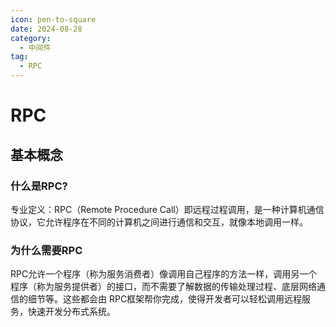 ```yaml
---
icon: pen-to-square
date: 2024-08-28
category:
  - 中间件
tag:
  - RPC
---
```


# RPC

## 基本概念
### 什么是RPC?
专业定义：RPC（Remote Procedure Call）即远程过程调用，是一种计算机通信协议，它允许程序在不同的计算机之间进行通信和交互，就像本地调用一样。

### 为什么需要RPC
RPC允许一个程序（称为服务消费者）像调用自己程序的方法一样，调用另一个程序（称为服务提供者）的接口，而不需要了解数据的传输处理过程、底层网络通信的细节等。这些都会由 RPC框架帮你完成，使得开发者可以轻松调用远程服务，快速开发分布式系统。
